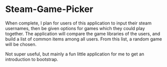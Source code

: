 # Steam-Game-Picker

When complete, I plan for users of this application to input their steam usernames, then be given options for games which they could play together. The application will compare the game libraries of the users, and build a list of common items among all users. From this list, a random game will be chosen.

Not super useful, but mainly a fun little application for me to get an introduction to bootstrap.